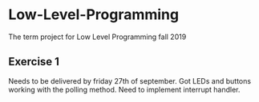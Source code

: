 # Low-Level-Programming
The term project for Low Level Programming fall 2019

## Exercise 1
Needs to be delivered by friday 27th of september. Got LEDs and buttons working with the polling method. Need to implement interrupt handler.
